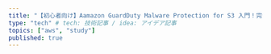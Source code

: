 ```yaml
---
title: "【初心者向け】Aamazon GuardDuty Malware Protection for S3 入門！完全ガイド" # 記事のタイトル
type: "tech" # tech: 技術記事 / idea: アイデア記事
topics: ["aws", "study"]
published: true
---
```


